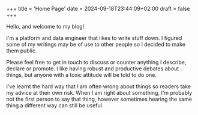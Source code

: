 +++
title = 'Home Page'
date = 2024-09-18T23:44:09+02:00
draft = false
+++

Hello, and welcome to my blog!

I'm a platform and data engineer that likes to write stuff down. I figured some of my writings may be of use to other people so I decided to make them public.

Please feel free to get in touch to discuss or counter anything I describe, declare or promote. I like having robust and productive debates about things, but anyone with a toxic attitude will be told to do one.

I've learnt the hard way that I am often wrong about things so readers take my advice at their own risk. When I am right about something, I'm probably not the first person to say that thing, however sometimes hearing the same thing a different way can still be useful.